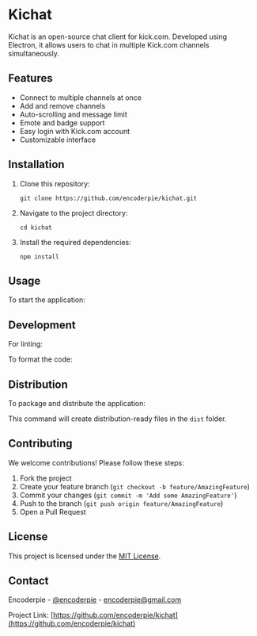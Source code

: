 # Kichat

Kichat is an open-source chat client for kick.com. Developed using Electron, it allows users to chat in multiple Kick.com channels simultaneously.

## Features

- Connect to multiple channels at once
- Add and remove channels
- Auto-scrolling and message limit
- Emote and badge support
- Easy login with Kick.com account
- Customizable interface

## Installation

1. Clone this repository:
   ```
   git clone https://github.com/encoderpie/kichat.git
   ```
2. Navigate to the project directory:
   ```
   cd kichat
   ```
3. Install the required dependencies:
   ```
   npm install
   ```

## Usage

To start the application:

## Development

For linting:

To format the code:

## Distribution

To package and distribute the application:

This command will create distribution-ready files in the `dist` folder.

## Contributing

We welcome contributions! Please follow these steps:

1. Fork the project
2. Create your feature branch (`git checkout -b feature/AmazingFeature`)
3. Commit your changes (`git commit -m 'Add some AmazingFeature'`)
4. Push to the branch (`git push origin feature/AmazingFeature`)
5. Open a Pull Request

## License

This project is licensed under the [MIT License](LICENSE).

## Contact

Encoderpie - [@encoderpie](https://instagram.com/encoderpie) - encoderpie@gmail.com

Project Link: [https://github.com/encoderpie/kichat](https://github.com/encoderpie/kichat)